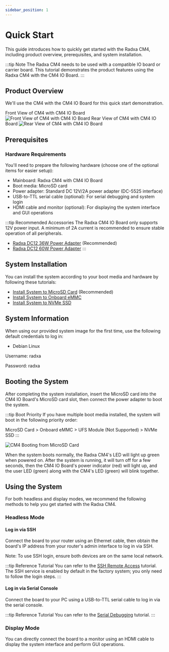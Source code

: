 ```yaml
---
sidebar_position: 1
---
```


# Quick Start

This guide introduces how to quickly get started with the Radxa CM4, including product overview, prerequisites, and system installation.

:::tip Note
The Radxa CM4 needs to be used with a compatible IO board or carrier board. This tutorial demonstrates the product features using the Radxa CM4 with the CM4 IO Board.
:::

## Product Overview

We'll use the CM4 with the CM4 IO Board for this quick start demonstration.

<div style={{textAlign: 'center'}}>
   Front View of CM4 with CM4 IO Board
   <img src="/en/img/cm4/cm4_comb_top.webp" alt="Front View of CM4 with CM4 IO Board" style={{width: '100%', maxWidth: '1200px'}} />
   Rear View of CM4 with CM4 IO Board
   <img src="/en/img/cm4/cm4_base_bottom.webp" alt="Rear View of CM4 with CM4 IO Board" style={{width: '100%', maxWidth: '1200px'}} />
</div>

## Prerequisites

### Hardware Requirements

You'll need to prepare the following hardware (choose one of the optional items for easier setup):

- Mainboard: Radxa CM4 with CM4 IO Board
- Boot media: MicroSD card
- Power adapter: Standard DC 12V/2A power adapter (DC-5525 interface)
- USB-to-TTL serial cable (optional): For serial debugging and system login
- HDMI cable and monitor (optional): For displaying the system interface and GUI operations

:::tip Recommended Accessories
The Radxa CM4 IO Board only supports 12V power input. A minimum of 2A current is recommended to ensure stable operation of all peripherals.

- [Radxa DC12 36W Power Adapter](https://radxa.com/products/accessories/power-dc12-36w) (Recommended)
- [Radxa DC12 60W Power Adapter](https://radxa.com/products/accessories/power-dc12-60w)
  :::

## System Installation

You can install the system according to your boot media and hardware by following these tutorials:

- [Install System to MicroSD Card](./install-system/microsd_boot) (Recommended)
- [Install System to Onboard eMMC](./install-system/emmc_boot)
- [Install System to NVMe SSD](./install-system/nvme_boot)

## System Information

When using our provided system image for the first time, use the following default credentials to log in:

- Debian Linux

Username: radxa

Password: radxa

## Booting the System

After completing the system installation, insert the MicroSD card into the CM4 IO Board's MicroSD card slot, then connect the power adapter to boot the system.

:::tip Boot Priority
If you have multiple boot media installed, the system will boot in the following priority order:

MicroSD Card > Onboard eMMC > UFS Module (Not Supported) > NVMe SSD
:::

<div style={{textAlign: 'center'}}>
   <img src="/en/img/cm4/cm4_boot_sd.webp" alt="CM4 Booting from MicroSD Card" style={{width: '100%', maxWidth: '1200px'}} />
</div>

When the system boots normally, the Radxa CM4's LED will light up green when powered on. After the system is running, it will turn off for a few seconds, then the CM4 IO Board's power indicator (red) will light up, and the user LED (green) along with the CM4's LED (green) will blink together.

## Using the System

For both headless and display modes, we recommend the following methods to help you get started with the Radxa CM4.

### Headless Mode

#### Log in via SSH

Connect the board to your router using an Ethernet cable, then obtain the board's IP address from your router's admin interface to log in via SSH.

Note: To use SSH login, ensure both devices are on the same local network.

:::tip Reference Tutorial
You can refer to the [SSH Remote Access](../system-use/ssh) tutorial. The SSH service is enabled by default in the factory system; you only need to follow the login steps.
:::

#### Log in via Serial Console

Connect the board to your PC using a USB-to-TTL serial cable to log in via the serial console.

:::tip Reference Tutorial
You can refer to the [Serial Debugging](../system-use/uart) tutorial.
:::

### Display Mode

You can directly connect the board to a monitor using an HDMI cable to display the system interface and perform GUI operations.
